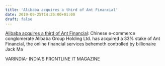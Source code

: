 ```yaml
---
title: 'Alibaba acquires a third of Ant Financial'
date: 2019-09-25T14:26:00+01:00
draft: false
---
```


[Alibaba acquires a third of Ant Financial](https://varindia.com/news/alibaba-acquires-a-third-of-ant-financial#.XYtq-Arv2Mc.blogger): Chinese e-commerce conglomerate Alibaba Group Holding Ltd. has acquired a 33% stake of Ant Financial, the online financial services behemoth controlled by billionaire Jack Ma  
  
VARINDIA- INDIA'S FRONTLINE IT MAGAZINE